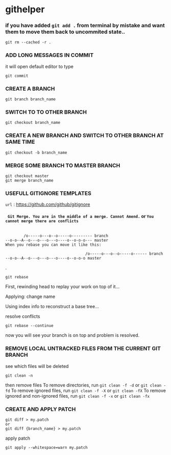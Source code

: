 # githelper

### if you have added `git add .` from terminal by mistake and want them to move them back to uncommited state..

```
git rm --cached -r .

```
### ADD LONG MESSAGES IN COMMIT 
it will open default editor to type
```
git commit 

```

### CREATE A BRANCH
```
git branch branch_name

```
### SWITCH TO TO OTHER BRANCH
```
git checkout branch_name
```

### CREATE A NEW BRANCH AND SWITCH TO OTHER BRANCH AT SAME TIME
```
git checkout -b branch_name
```

### MERGE SOME BRANCH TO MASTER BRANCH 
```
git checkout master
git merge branch_name

```

### USEFULL GITIGNORE TEMPLATES
`url` : <https://github.com/github/gitignore>

#### ` Git Merge. You are in the middle of a merge. Cannot Amend.` or `You cannot merge there are conflicts`
```
      
        /o-----o---o--o-----o--------- branch
--o-o--A--o---o---o---o----o--o-o-o--- master
When you rebase you can move it like this:

                                   /o-----o---o--o-----o------ branch
--o-o--A--o---o---o---o----o--o-o-o master
```
.
```
git rebase
```
First, rewinding head to replay your work on top of it...

Applying: change name

Using index info to reconstruct a base tree...

resolve conflicts

```
git rebase --continue

```
now you will see your branch is on top and problem is resolved.




### REMOVE LOCAL UNTRACKED FILES FROM THE CURRENT GIT BRANCH
see which files will be deleted 
```
git clean -n
```
then remove files
To remove directories, run `git clean -f -d` or `git clean -fd`
To remove ignored files, run `git clean -f -X` or `git clean -fX`
To remove ignored and non-ignored files, run `git clean -f -x` or `git clean -fx`



### CREATE AND APPLY PATCH
```
git diff > my.patch
or 
git diff {branch_name} > my.patch

```
apply patch
```
git apply --whitespace=warn my.patch
```


